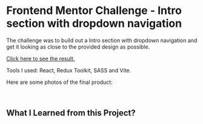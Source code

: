 # Frontend Mentor Challenge - Intro section with dropdown navigation

The challenge was to build out a Intro section with dropdown navigation and get it looking as close to the provided design as possible.

[Click here to see the result.](https://bnayakahalani.github.io/news-homepage/)

Tools I used: React, Redux Toolkit, SASS and Vite.

Here are some photos of the final product:

<!-- ![Desktop-View](/src/assets/images/screenshots/laptop.jpeg "Desktop-View") -->

<p align="center">
   <!-- <img src="./src/assets/images/screenshots/mobile1.png" width="200px" height="400px" title="Article" />
   <img src="./src/assets/images/screenshots/mobile2.png" width="200px" height="400px" title="Hamburger menu opened"/>
   <img src="./src/assets/images/screenshots/mobile3.png" width="200px" height="400px" title="New + cards"/> -->
</p>
   <br/>

## What I Learned from this Project?
